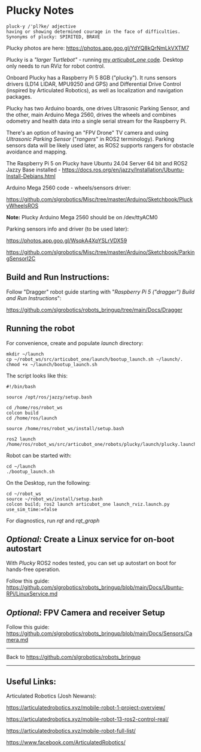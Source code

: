 # Plucky Notes

```
pluck·y /'pl?ke/ adjective
having or showing determined courage in the face of difficulties.
Synonyms of plucky: SPIRITED, BRAVE
```
Plucky photos are here: https://photos.app.goo.gl/YdYQ8kQrNmLkVXTM7

Plucky is a *"larger Turtlebot"* - running [my *articubot_one* code](https://github.com/slgrobotics/articubot_one). Desktop only needs to run RViz for robot control.

Onboard Plucky has a Raspberry Pi 5 8GB ("plucky"). It runs sensors drivers (LD14 LIDAR, MPU9250 and GPS) and Differential Drive Control (inspired by Articulated Robotics), as well as localization and navigation packages.

Plucky has two Arduino boards, one drives Ultrasonic Parking Sensor, and the other, main Arduino Mega 2560, drives the wheels and combines odometry and health data into a single serial stream for the Raspberry Pi.

There's an option of having an "FPV Drone" TV camera and using _Ultrasonic Parking Sensor_ ("_rangers_" in ROS2 terminology). Parking sensors data will be likely used later, as ROS2 supports rangers for obstacle avoidance and mapping.

The Raspberry Pi 5 on Plucky have Ubuntu 24.04 Server 64 bit and ROS2 Jazzy Base installed - https://docs.ros.org/en/jazzy/Installation/Ubuntu-Install-Debians.html

Arduino Mega 2560 code - wheels/sensors driver: 

https://github.com/slgrobotics/Misc/tree/master/Arduino/Sketchbook/PluckyWheelsROS

**Note:** Plucky Arduino Mega 2560 should be on /dev/ttyACM0

Parking sensors info and driver (to be used later):

https://photos.app.goo.gl/WsqkA4XpYSLrVDX59

https://github.com/slgrobotics/Misc/tree/master/Arduino/Sketchbook/ParkingSensorI2C

## Build and Run Instructions:

Follow "Dragger" robot guide starting with "_Raspberry Pi 5 ("dragger") Build and Run Instructions_":

https://github.com/slgrobotics/robots_bringup/tree/main/Docs/Dragger

## Running the robot

For convenience, create and populate _launch_ directory:
```
mkdir ~/launch
cp ~/robot_ws/src/articubot_one/launch/bootup_launch.sh ~/launch/.
chmod +x ~/launch/bootup_launch.sh    
```
The script looks like this:
```
#!/bin/bash

source /opt/ros/jazzy/setup.bash

cd /home/ros/robot_ws
colcon build
cd /home/ros/launch

source /home/ros/robot_ws/install/setup.bash

ros2 launch /home/ros/robot_ws/src/articubot_one/robots/plucky/launch/plucky.launch.py
```
Robot can be started with:
```
cd ~/launch
./bootup_launch.sh
```
On the Desktop, run the following:
```
cd ~/robot_ws
source ~/robot_ws/install/setup.bash
colcon build; ros2 launch articubot_one launch_rviz.launch.py use_sim_time:=false
```
For diagnostics, run *rqt* and *rqt_graph*


## _Optional:_ Create a Linux service for on-boot autostart

With _Plucky_ ROS2 nodes tested, you can set up autostart on boot for hands-free operation.

Follow this guide: https://github.com/slgrobotics/robots_bringup/blob/main/Docs/Ubuntu-RPi/LinuxService.md

## _Optional_: FPV Camera and receiver Setup

Follow this guide: https://github.com/slgrobotics/robots_bringup/blob/main/Docs/Sensors/Camera.md

----------------

Back to https://github.com/slgrobotics/robots_bringup

----------------

## Useful Links:

Articulated Robotics (Josh Newans):

https://articulatedrobotics.xyz/mobile-robot-1-project-overview/

https://articulatedrobotics.xyz/mobile-robot-13-ros2-control-real/

https://articulatedrobotics.xyz/mobile-robot-full-list/

https://www.facebook.com/ArticulatedRobotics/

